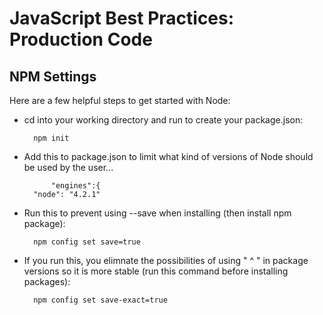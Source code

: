 # **JavaScript Best Practices: Production Code**

## **NPM Settings**

Here are a few helpful steps to get started with Node:

- cd into your working directory and run to create your package.json:

        npm init

- Add this to package.json to limit what kind of versions of Node should be used by the user...

            "engines":{
        "node": "4.2.1"

- Run this to prevent using --save when installing (then install npm package):

        npm config set save=true

- If you run this, you elimnate the possibilities of using " ^ " in package versions so it is more stable (run this command before installing packages):

        npm config set save-exact=true